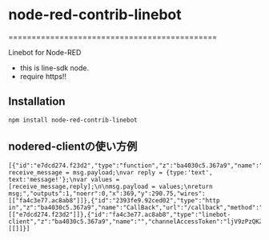 # node-red-contrib-linebot
=============================================

Linebot for Node-RED

* this is line-sdk node.
* require https!!

## Installation
```
npm install node-red-contrib-linebot
```

## nodered-clientの使い方例
```
[{"id":"e7dcd274.f23d2","type":"function","z":"ba4030c5.367a9","name":"","func":"var receive_message = msg.payload;\nvar reply = {type:'text', text:'message!'};\nvar values = [receive_message,reply];\n\nmsg.payload = values;\nreturn msg;","outputs":1,"noerr":0,"x":369,"y":290.75,"wires":[["fa4c3e77.ac8ab8"]]},{"id":"2393fe9.92ced02","type":"http in","z":"ba4030c5.367a9","name":"CallBack","url":"/callback","method":"post","swaggerDoc":"","x":214,"y":282,"wires":[["e7dcd274.f23d2"]]},{"id":"fa4c3e77.ac8ab8","type":"linebot-client","z":"ba4030c5.367a9","name":"","channelAccessToken":"ljV9zPzQKZe9zwqVb1+ub4uLmQ4a5nSV1xjoWtkGfYzIFG3Kb3z3CYV5sSzlcj2UqemSB9ECdFktepWt1symu5rHpGtyx4cy9OTleN/B8ftYR/Jn+P/ZpFdOQptRhThjgD0avfSQIG8Yly0JPvfYaQdB04t89/1O/w1cDnyilFU=","channelSecret":"50fcfe617541a0a0887bdcbd75a8295c","x":537,"y":314,"wires":[[]]}]
```